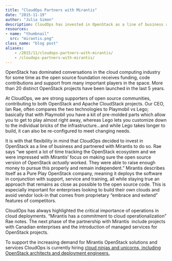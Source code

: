 ```yaml
---
title: "CloudOps Partners with Mirantis"
date: "2015-11-19"
author: "Julia Simon"
description: CloudOps has invested in OpenStack as a line of business and partnered with Mirantis to do so.
resources:
- name: "thumbnail"
  src: "mirantis.png"
class_name: "blog post"
aliases:
    - /2015/11/cloudops-partners-with-mirantis/
    - /cloudops-partners-with-mirantis/
---
```


<p><span style="font-weight: 400;">OpenStack has dominated conversations in the cloud computing industry for some time as the open source foundation receives funding, code contributions and support from many important players in the space. More than 20 distinct OpenStack projects have been launched in the last 5 years. </span></p>

<p><span style="font-weight: 400;">At CloudOps, we are strong supporters of open source communities, contributing to both OpenStack and Apache CloudStack projects. Our CEO, Ian Rae, often compares the two technologies to Playmobil vs Lego; basically that with Playmobil you have a kit of pre-molded parts which allow you to get to play almost right away, whereas Lego lets you customize down to the individual bricks of the infrastructure…and while Lego takes longer to build, it can also be re-configured to meet changing needs.</span></p>

<p><span style="font-weight: 400;">It is with that flexibility in mind that CloudOps decided to invest in OpenStack as a line of business and partnered with Mirantis to do so. Rae says “we spent a lot of time tracking the OpenStack ecosystem and we were impressed with Mirantis’ focus on making sure the open source version of OpenStack </span><i><span style="font-weight: 400;">actually</span></i><span style="font-weight: 400;"> worked. They were able to raise enough money to pursue this properly and remain independent.” Mirantis describes itself as a Pure Play OpenStack company, meaning it deploys the software in conjunction with support, service and training, all while staying true an approach that remains as close as possible to the open source code. This is especially important for enterprises looking to build their own clouds and avoid vendor lock-in that comes from proprietary “embrace and extend” features of competitors.</span></p>

<p><span style="font-weight: 400;">CloudOps has always highlighted the critical importance of operations in cloud deployments. “Mirantis has a commitment to cloud operationalization” Rae notes. The next phase of the partnership with Mirantis &nbsp;include projects with Canadian enterprises and the introduction of managed services for OpenStack projects. </span></p>

<p><span style="font-weight: 400;">To support the increasing demand for Mirantis OpenStack solutions and services CloudOps is currently hiring </span><a href="http://cloudops.mytribehr.com/careers"><span style="font-weight: 400;">cloud ninjas and unicorns, including OpenStack architects and deployment engineers.</span></a><span style="font-weight: 400;"> &nbsp;</span></p>